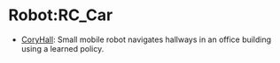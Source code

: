 # Robot:RC_Car

- [CoryHall](https://github.com/youliangtan/oxe_contrib/tree/main/pages/datasets/berkeley_gnm_cory_hall.md): Small mobile robot navigates hallways in an office building using a learned policy.